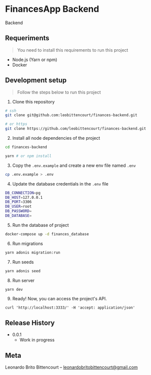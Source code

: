 # FinancesApp Backend
Backend

## Requeriments
> You need to install this requirements to run this project
- Node.js (Yarn or npm)
- Docker

## Development setup
> Follow the steps below to run this project

1. Clone this repository

```sh
# ssh
git clone git@github.com:leobittencourt/finances-backend.git

# or https
git clone https://github.com/leobittencourt/finances-backend.git
```

2. Install all node dependencies of the project

```sh
cd finances-backend

yarn # or npm install
```

3. Copy the `.env.example` and create a new env file named `.env`

```sh
cp .env.example > .env
```

4. Update the database credentials in the `.env` file

```sh
DB_CONNECTION=pg
DB_HOST=127.0.0.1
DB_PORT=3306
DB_USER=root
DB_PASSWORD=
DB_DATABASE=
```

5. Run the database of project

```sh
docker-compose up -d finances_database
```
6. Run migrations

```sh
yarn adonis migration:run
```

7. Run seeds

```sh
yarn adonis seed
```

8. Run server

```sh
yarn dev
```

9. Ready! Now, you can access the project's API.

```ssh
curl 'http://localhost:3333/' -H 'accept: application/json'
```

## Release History

* 0.0.1
    * Work in progress

## Meta

Leonardo Brito Bittencourt – leonardobritobittencourt@gmail.com
